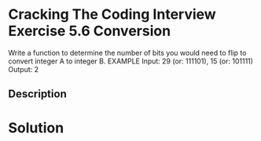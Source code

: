 # Cracking The Coding Interview Exercise 5.6 Conversion

Write a function to determine the number of bits you would need to flip to convert
integer A to integer B.
EXAMPLE
Input: 29 (or: 111101), 15 (or: 101111)
Output: 2


## Description


# Solution
